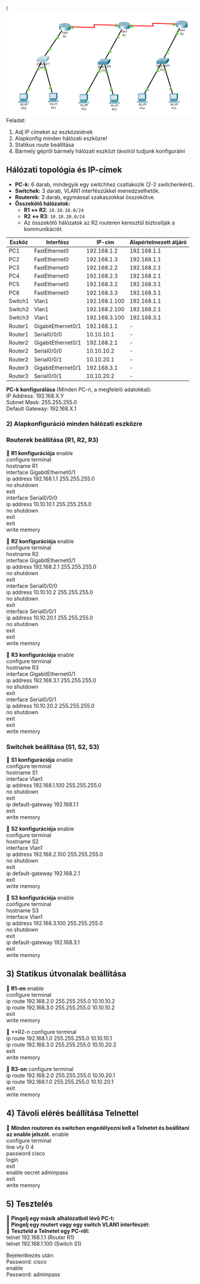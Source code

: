 !![topology](PacketTracer_ETC8RTlAuy.png)
Feladat:
1) Adj IP címeket az eszközeidnek 
2) Alapkonfig minden hálózati eszközre! 
3) Statikus route beállítása 
4) Bármely gépről bármely hálózati eszközt távolról tudjunk konfigurálni

## **Hálózati topológia és IP-címek**

- **PC-k:** 6 darab, mindegyik egy switchhez csatlakozik (2-2 switchenként).
- **Switchek:** 3 darab, VLAN1 interfészükkel menedzselhetők.
- **Routerek:** 3 darab, egymással szakaszokkal összekötve.
- **Összekötő hálózatok:**
    - **R1 ↔ R2**: `10.10.10.0/24`
    - **R2 ↔ R3**: `10.10.20.0/24`
    - Az összekötő hálózatok az R2 routeren keresztül biztosítják a kommunikációt.

| Eszköz  | Interfész          | IP-cím        | Alapértelmezett átjáró |
| ------- | ------------------ | ------------- | ---------------------- |
| PC1     | FastEthernet0      | 192.168.1.2   | 192.168.1.1            |
| PC2     | FastEthernet0      | 192.168.1.3   | 192.168.1.1            |
| PC3     | FastEthernet0      | 192.168.2.2   | 192.168.2.1            |
| PC4     | FastEthernet0      | 192.168.2.3   | 192.168.2.1            |
| PC5     | FastEthernet0      | 192.168.3.2   | 192.168.3.1            |
| PC6     | FastEthernet0      | 192.168.3.3   | 192.168.3.1            |
| Switch1 | Vlan1              | 192.168.1.100 | 192.168.1.1            |
| Switch2 | Vlan1              | 192.168.2.100 | 192.168.2.1            |
| Switch3 | Vlan1              | 192.168.3.100 | 192.168.3.1            |
| Router1 | GigabitEthernet0/1 | 192.168.1.1   | -                      |
| Router1 | Serial0/0/0        | 10.10.10.1    | -                      |
| Router2 | GigabitEthernet0/1 | 192.168.2.1   | -                      |
| Router2 | Serial0/0/0        | 10.10.10.2    | -                      |
| Router2 | Serial0/0/1        | 10.10.20.1    | -                      |
| Router3 | GigabitEthernet0/1 | 192.168.3.1   | -                      |
| Router3 | Serial0/0/1        | 10.10.20.2    | -                      |

**PC-k konfigurálása** (Minden PC-n, a megfelelő adatokkal):  
IP Address: 192.168.X.Y  
Subnet Mask: 255.255.255.0  
Default Gateway: 192.168.X.1  

### **2) Alapkonfiguráció minden hálózati eszközre**

### Routerek beállítása (R1, R2, R3)

🔹 **R1 konfigurációja**
enable  
configure terminal  
hostname R1  
interface GigabitEthernet0/1  
ip address 192.168.1.1 255.255.255.0  
no shutdown  
exit  
interface Serial0/0/0  
ip address 10.10.10.1 255.255.255.0  
no shutdown  
exit  
exit  
write memory  

🔹 **R2 konfigurációja**
enable  
configure terminal  
hostname R2  
interface GigabitEthernet0/1  
ip address 192.168.2.1 255.255.255.0  
no shutdown  
exit  
interface Serial0/0/0  
ip address 10.10.10.2 255.255.255.0  
no shutdown  
exit  
interface Serial0/0/1  
ip address 10.10.20.1 255.255.255.0  
no shutdown  
exit  
exit  
write memory  

🔹 **R3 konfigurációja**
enable  
configure terminal  
hostname R3  
interface GigabitEthernet0/1  
ip address 192.168.3.1 255.255.255.0  
no shutdown  
exit  
interface Serial0/0/1  
ip address 10.10.20.2 255.255.255.0  
no shutdown  
exit  
exit  
write memory  

### Switchek beállítása (S1, S2, S3)
🔹 **S1 konfigurációja**
enable  
configure terminal  
hostname S1  
interface Vlan1  
ip address 192.168.1.100 255.255.255.0  
no shutdown  
exit  
ip default-gateway 192.168.1.1  
exit  
write memory  

🔹 **S2 konfigurációja**
enable  
configure terminal  
hostname S2  
interface Vlan1  
ip address 192.168.2.100 255.255.255.0  
no shutdown  
exit  
ip default-gateway 192.168.2.1  
exit  
write memory  

🔹 **S3 konfigurációja**
enable  
configure terminal  
hostname S3  
interface Vlan1  
ip address 192.168.3.100 255.255.255.0  
no shutdown  
exit  
ip default-gateway 192.168.3.1  
exit  
write memory  

## **3) Statikus útvonalak beállítása**
🔹 **R1-en**
enable  
configure terminal  
ip route 192.168.2.0 255.255.255.0 10.10.10.2  
ip route 192.168.3.0 255.255.255.0 10.10.10.2  
exit  
write memory  

🔹 **R2-n 
configure terminal  
ip route 192.168.1.0 255.255.255.0 10.10.10.1  
ip route 192.168.3.0 255.255.255.0 10.10.20.2  
exit  
write memory  

🔹 **R3-on**
configure terminal  
ip route 192.168.2.0 255.255.255.0 10.10.20.1  
ip route 192.168.1.0 255.255.255.0 10.10.20.1  
exit  
write memory  


## **4) Távoli elérés beállítása Telnettel**

🔹 **Minden routeren és switchen engedélyezni kell a Telnetet és beállítani az enable jelszót.**
enable  
configure terminal  
line vty 0 4  
password cisco  
login  
exit  
enable secret adminpass  
exit  
write memory  

## **5) Tesztelés**

🔹 **Pingelj egy másik alhálózatból lévő PC-t:**  
🔹 **Pingelj egy routert vagy egy switch VLAN1 interfészét:**  
🔹 **Teszteld a Telnetet egy PC-ről:**  
telnet 192.168.1.1  (Router R1)  
telnet 192.168.1.100 (Switch S1)  

Bejelentkezés után:  
Password: cisco  
enable  
Password: adminpass  

